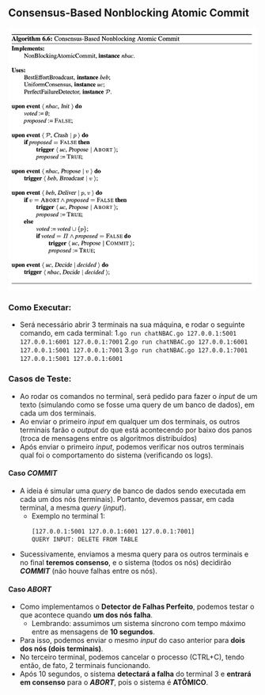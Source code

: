 ## Consensus-Based Nonblocking Atomic Commit
![Alt text](image.png)

### Como Executar:
- Será necessário abrir 3 terminais na sua máquina, e rodar o seguinte comando, em cada terminal:
    1.```go run chatNBAC.go 127.0.0.1:5001  127.0.0.1:6001 127.0.0.1:7001```
    2.```go run chatNBAC.go 127.0.0.1:6001  127.0.0.1:5001 127.0.0.1:7001```
    3.```go run chatNBAC.go 127.0.0.1:7001  127.0.0.1:5001 127.0.0.1:6001```

### Casos de Teste:
- Ao rodar os comandos no terminal, será pedido para fazer o *input* de um texto (simulando como se fosse uma query de um banco de dados), em cada um dos terminais.
- Ao enviar o primeiro *input* em qualquer um dos terminais, os outros terminais farão o *output* do que está acontecendo por baixo dos panos (troca de mensagens entre os algoritmos distribuídos)
- Após enviar o primeiro *input*, podemos verificar nos outros terminais qual foi o comportamento do sistema (verificando os logs).
#### Caso ***COMMIT***
- A ideia é simular uma *query* de banco de dados sendo executada em cada um dos nós (terminais). Portanto, devemos passar, em cada terminal, a mesma *query* (*input*).
    - Exemplo no terminal 1:
        ```
        [127.0.0.1:5001 127.0.0.1:6001 127.0.0.1:7001]
        QUERY INPUT: DELETE FROM TABLE
        ```
- Sucessivamente, enviamos a mesma query para os outros terminais e no final **teremos consenso**, e o sistema (todos os nós) decidirão ***COMMIT*** (não houve falhas entre os nós).

#### Caso ***ABORT***
- Como implementamos o **Detector de Falhas Perfeito**, podemos testar o que acontece quando **um dos nós falha**.
    - Lembrando: assumimos um sistema síncrono com tempo máximo entre as mensagens de **10 segundos**.
- Para isso, podemos enviar o mesmo *input* do caso anterior para **dois dos nós (dois terminais)**.
- No terceiro terminal, podemos cancelar o processo (CTRL+C), tendo então, de fato, 2 terminais funcionando.
- Após 10 segundos, o sistema **detectará a falha** do terminal 3 e **entrará em consenso** para o ***ABORT***, pois o sistema é **ATÔMICO**.